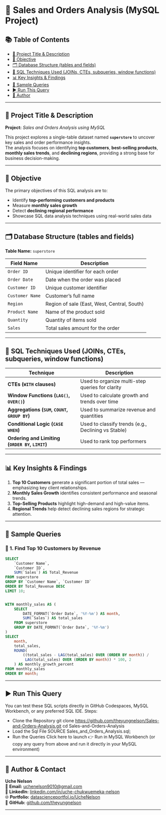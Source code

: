 # 🧾 Sales and Orders Analysis (MySQL Project)

## 📚 Table of Contents
- [📌 Project Title & Description](#-project-title--description)
- [🎯 Objective](#-objective)
- [🗂 Database Structure (tables and fields)](#-database-structure-tables-and-fields)
- [🧠 SQL Techniques Used (JOINs, CTEs, subqueries, window functions)](#-sql-techniques-used-joins-ctes-subqueries-window-functions)
- [📊 Key Insights & Findings](#-key-insights--findings)
- [💬 Sample Queries](#-sample-queries)
- [▶️ Run This Query](#️-run-this-query)
- [👤 Author](#-author)

---

## 📌 Project Title & Description
**Project:** *Sales and Orders Analysis using MySQL*

This project explores a single-table dataset named **`superstore`** to uncover key sales and order performance insights.  
The analysis focuses on identifying **top customers**, **best-selling products**, **monthly sales trends**, and **declining regions**, providing a strong base for business decision-making.

---

## 🎯 Objective
The primary objectives of this SQL analysis are to:
- Identify **top-performing customers and products**
- Measure **monthly sales growth**
- Detect **declining regional performance**
- Showcase SQL data analysis techniques using real-world sales data

---

## 🗂 Database Structure (tables and fields)

**Table Name:** `superstore`

| Field Name | Description |
|-------------|--------------|
| `Order ID` | Unique identifier for each order |
| `Order Date` | Date when the order was placed |
| `Customer ID` | Unique customer identifier |
| `Customer Name` | Customer’s full name |
| `Region` | Region of sale (East, West, Central, South) |
| `Product Name` | Name of the product sold |
| `Quantity` | Quantity of items sold |
| `Sales` | Total sales amount for the order |

---

## 🧠 SQL Techniques Used (JOINs, CTEs, subqueries, window functions)

| Technique | Description |
|------------|-------------|
| **CTEs (`WITH` clauses)** | Used to organize multi-step queries for clarity |
| **Window Functions (`LAG()`, `OVER()`)** | Used to calculate growth and trends over time |
| **Aggregations (`SUM`, `COUNT`, `GROUP BY`)** | Used to summarize revenue and quantities |
| **Conditional Logic (`CASE WHEN`)** | Used to classify trends (e.g., Declining vs Stable) |
| **Ordering and Limiting (`ORDER BY`, `LIMIT`)** | Used to rank top performers |

---

## 📊 Key Insights & Findings
1. **Top 10 Customers** generate a significant portion of total sales — emphasizing key client relationships.  
2. **Monthly Sales Growth** identifies consistent performance and seasonal trends.  
3. **Top-Selling Products** highlight high-demand and high-value items.  
4. **Regional Trends** help detect declining sales regions for strategic attention.

---

## 💬 Sample Queries

### 🔹 1. Find Top 10 Customers by Revenue
```sql
SELECT 
    `Customer Name`, 
    `Customer ID`, 
    SUM(`Sales`) AS Total_Revenue
FROM superstore
GROUP BY `Customer Name`, `Customer ID`
ORDER BY Total_Revenue DESC
LIMIT 10;


WITH monthly_sales AS (
    SELECT 
        DATE_FORMAT(`Order Date`, '%Y-%m') AS month,
        SUM(`Sales`) AS total_sales
    FROM superstore
    GROUP BY DATE_FORMAT(`Order Date`, '%Y-%m')
)
SELECT 
    month,
    total_sales,
    ROUND(
        ((total_sales - LAG(total_sales) OVER (ORDER BY month)) / 
         LAG(total_sales) OVER (ORDER BY month)) * 100, 2
    ) AS monthly_growth_percent
FROM monthly_sales
ORDER BY month;
```

---

## ▶️ Run This Query
You can test these SQL scripts directly in GitHub Codespaces, MySQL Workbench, or any preferred SQL IDE.
Steps:
- Clone the Repository
 git clone https://github.com/theyungnelson/Sales-and-Orders-Analysis.git
cd Sales-and-Orders-Analysis
- Load the Sql File
  SOURCE Sales_and_Orders_Analysis.sql;
- Run the Queries
Click here to launch 👉 Run in MySQL Workbench
(or copy any query from above and run it directly in your MySQL environment)

---

## 👤 Author & Contact

**Uche Nelson**  
📧 **Email:** [uchenelson9010@gmail.com](mailto:uchenelson9010@gmail.com)  
🔗 **LinkedIn:** [linkedin.com/in/uche-chukwuemeka-nelson](https://www.linkedin.com/in/uche-chukwuemeka-nelson/)   
🌐 **Portfolio:** [datascienceportfol.io/UcheNelson](https://datascienceportfol.io/UcheNelson)  
💬 **GitHub:** [github.com/theyungnelson](https://github.com/theyungnelson)  

---



